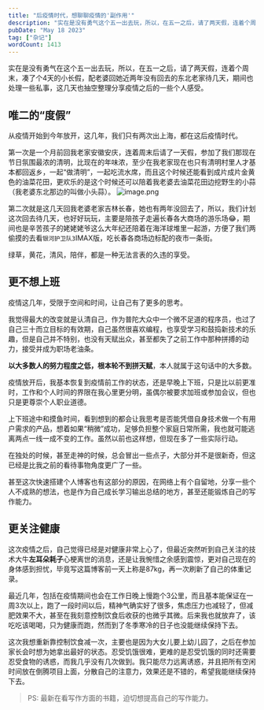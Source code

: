 ```yaml
---
title: "后疫情时代，想聊聊疫情的'副作用'"
description: "实在是没有勇气这个五一出去玩，所以，在五一之后，请了两天假，连着个周末，凑了个4天的小长假，配老婆回她近两年没有回去的东北老家待几天，期间也处理一些私事，这几天也抽空写一写，分享一下最近的事。"
pubDate: "May 18 2023"
tag: ["杂记"]
wordCount: 1413
---
```

实在是没有勇气在这个五一出去玩，所以，在五一之后，请了两天假，连着个周末，凑了个4天的小长假，配老婆回她近两年没有回去的东北老家待几天，期间也处理一些私事，这几天也抽空整理分享疫情之后的一些个人感受。

## 唯二的“度假”
从疫情开始到今年放开，这几年，我们只有两次出上海，都在这后疫情时代。

第一次是一个月前回我老家安徽安庆，连着周末后请了一天假，参加了我们那现在节日氛围最浓的清明，比现在的年味浓，至少在我老家现在也只有清明村里人才基本都回返乡，一起“做清明”，一起吃流水席，而且这个时候还能看到成片成片金黄色的油菜花田，更欢乐的是这个时候还可以陪着我老婆去油菜花田边挖野生的小蒜（我老婆东北那边的叫做小头蒜）。
![image.png](https://code4life-1252359107.cos.ap-shanghai.myqcloud.com/202305180844300.png)


第二次就是这几天回我老婆老家吉林长春，她也有两年没回去了，所以，我们计划这次回去待几天，也好好玩玩，主要是陪孩子走遍长春各大商场的游乐场😂，期间也是辛苦孩子的姥姥姥爷这么大年纪还陪着在海洋球堆里一起游，方便了我们两偷摸的去看`银河护卫队3`IMAX版，吃长春各商场边标配的夜市一条街。

绿草，黄花，清风，陪伴，都是一种无法言表的久违的享受。

## 更不想上班
疫情这几年，受限于空间和时间，让自己有了更多的思考。

我觉得最大的改变就是认清自己，作为普陀大众中一个微不足道的程序员，也过了自己三十而立目标的有效期，自己虽然很喜欢编程，也享受学习和鼓捣新技术的乐趣，但是自己并不特别，也没有天赋出众，甚至都失了之前工作中那种拼搏的动力，接受并成为职场老油条。

**以大多数人的努力程度之低，根本轮不到拼天赋**，本人就属于这句话中的大多数。

疫情放开后，我基本恢复到疫情前工作的状态，还是早晚上下班，只是比以前更准时，工作和个人时间的界限在我心里更分明，虽偶尔被要求加班或参加会议，但也只是更尊崇个人职业道德。

上下班途中和摸鱼时间，看到想到的都会让我思考是否能凭借自身技术做一个有用户需求的产品，想着如果“稍微”成功，足够负担整个家庭日常所需，我也就可能逃离两点一线一成不变的工作。虽然以前也这样想，但现在多了一些实际行动。

在独处的时候，甚至走神的时候，总会冒出一些点子，大部分并不是很新奇，但这已经是比我之前的看待事物角度更广了一些。

甚至这次快速搭建个人博客也有这部分的原因，在网络上有个自留地，分享一些个人不成熟的想法，也是作为自己成长学习输出总结的地方，甚至还能锻炼自己的写作能力。

## 更关注健康
这次疫情之后，自己觉得已经是对健康非常上心了，但最近突然听到自己关注的技术大牛**左耳朵耗子**心梗离世的消息，还是让我惋惜之余感到震惊，更对自己现在的身体感到担忧，毕竟写这篇博客前一天上称是87kg，再一次刷新了自己的体重记录。

最近几年，包括在疫情期间也会在工作日晚上慢跑个3公里，而且基本能保证在一周3次以上，跑了一段时间以后，精神气确实好了很多，焦虑压力也减轻了，但减肥效果不大，甚至在我刻意控制饮食后收获的也微乎其微。后来我也就放弃了，该吃吃该喝喝，只为健康而跑，然而到了冬季寒冷的日子也没能继续保持下去。

这次我想重新靠控制饮食减一次，主要也是因为大女儿要上幼儿园了，之后在参加家长会时想为她拿出最好的状态。忍受饥饿很难，更难的是忍受饥饿的同时还需要忍受食物的诱惑，而我几乎没有几次做到。我只能尽力远离诱惑，并且把所有空闲时间放在倒腾项目上面，分散自己的注意力，效果还是不错的，希望我能继续保持下去。

> PS: 最新在看写作方面的书籍，迫切想提高自己的写作能力。

